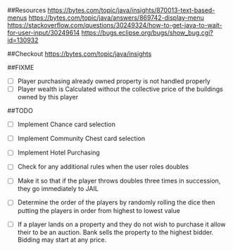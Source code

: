 ##Resources
https://bytes.com/topic/java/insights/870013-text-based-menus
https://bytes.com/topic/java/answers/869742-display-menu
https://stackoverflow.com/questions/30249324/how-to-get-java-to-wait-for-user-input/30249614
https://bugs.eclipse.org/bugs/show_bug.cgi?id=130932

##Checkout
https://bytes.com/topic/java/insights

##FIXME
- [ ] Player purchasing already owned property is not handled properly
- [ ] Player wealth is Calculated without the collective price of the buildings owned by this player

##TODO
- [ ] Implement Chance card selection

- [ ] Implement Community Chest card selection

- [ ] Implement Hotel Purchasing

- [ ] Check for any additional rules when the user roles doubles

- [ ] Make it so that if the player throws doubles three times in succession, they go immediately to JAIL

- [ ] Determine the order of the players by randomly rolling the dice then 
putting the players in order from highest to lowest value

- [ ] If a player lands on a property and they do not wish to purchase
it allow their to be an auction. Bank sells the property to the highest bidder. Bidding may start at any price.

